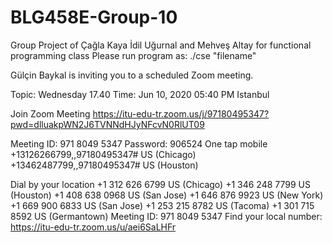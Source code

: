 # BLG458E-Group-10
Group Project of Çağla Kaya İdil Uğurnal and Mehveş Altay for functional programming class
Please run program as: ./cse "filename"

Gülçin Baykal is inviting you to a scheduled Zoom meeting.

Topic: Wednesday 17.40
Time: Jun 10, 2020 05:40 PM Istanbul

Join Zoom Meeting
https://itu-edu-tr.zoom.us/j/97180495347?pwd=dlluakpWN2J6TVNNdHJyNFcvN0RlUT09

Meeting ID: 971 8049 5347
Password: 906524
One tap mobile
+13126266799,,97180495347# US (Chicago)
+13462487799,,97180495347# US (Houston)

Dial by your location
        +1 312 626 6799 US (Chicago)
        +1 346 248 7799 US (Houston)
        +1 408 638 0968 US (San Jose)
        +1 646 876 9923 US (New York)
        +1 669 900 6833 US (San Jose)
        +1 253 215 8782 US (Tacoma)
        +1 301 715 8592 US (Germantown)
Meeting ID: 971 8049 5347
Find your local number: https://itu-edu-tr.zoom.us/u/aei6SaLHFr

